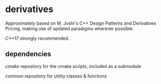 # derivatives
Approximately based on M. Joshi's C++ Design Patterns and Derivatives Pricing, making use of updated paradigms wherever possible.

*C++17* strongly recommended.

## dependencies
*cmake* repository for the cmake scripts, included as a submodule

*common* repository for utility classes & functions
